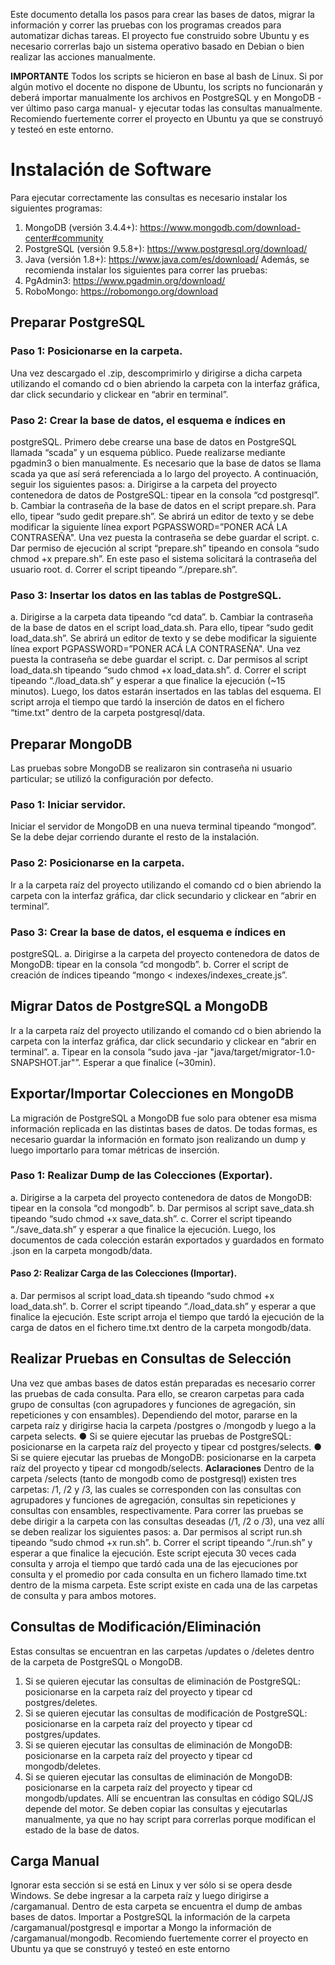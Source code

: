 
Este documento detalla los pasos para crear las bases de datos, migrar la
información y correr las pruebas con los programas creados para automatizar dichas tareas.
El proyecto fue construido sobre Ubuntu y es necesario correrlas bajo un sistema operativo
basado en Debian o bien realizar las acciones manualmente.

**IMPORTANTE**
Todos los scripts se hicieron en base al bash de Linux. Si por algún motivo el
docente no dispone de Ubuntu, los scripts no funcionarán y deberá importar manualmente
los archivos en PostgreSQL y en MongoDB -ver último paso carga manual- y ejecutar todas
las consultas manualmente. Recomiendo fuertemente correr el proyecto en Ubuntu ya
que se construyó y testeó en este entorno.

# Instalación de Software
Para ejecutar correctamente las consultas es necesario instalar los siguientes
programas:
1. MongoDB (versión 3.4.4+): https://www.mongodb.com/download-center#community
2. PostgreSQL (versión 9.5.8+): https://www.postgresql.org/download/
3. Java (versión 1.8+): https://www.java.com/es/download/
Además, se recomienda instalar los siguientes para correr las pruebas:
1. PgAdmin3: https://www.pgadmin.org/download/
2. RoboMongo: https://robomongo.org/download
## Preparar PostgreSQL
### Paso 1: Posicionarse en la carpeta.
Una vez descargado el .zip, descomprimirlo y dirigirse a dicha carpeta utilizando el
comando cd o bien abriendo la carpeta con la interfaz gráfica, dar click secundario y clickear
en “abrir en terminal”.
### Paso 2: Crear la base de datos, el esquema e índices en
postgreSQL.
Primero debe crearse una base de datos en PostgreSQL llamada “scada” y un
esquema público. Puede realizarse mediante pgadmin3 o bien manualmente. Es necesario
que la base de datos se llama scada ya que así será referenciada a lo largo del proyecto. A
continuación, seguir los siguientes pasos:
a. Dirigirse a la carpeta del proyecto contenedora de datos de PostgreSQL: tipear en la
consola “cd postgresql”.
b. Cambiar la contraseña de la base de datos en el script prepare.sh. Para ello, tipear
“sudo gedit prepare.sh”. Se abrirá un editor de texto y se debe modificar la siguiente
línea export PGPASSWORD=”PONER ACÁ LA CONTRASEÑA". Una vez puesta
la contraseña se debe guardar el script.
c. Dar permiso de ejecución al script “prepare.sh” tipeando en consola “sudo chmod +x
prepare.sh”. En este paso el sistema solicitará la contraseña del usuario root.
d. Correr el script tipeando “./prepare.sh”.
### Paso 3: Insertar los datos en las tablas de PostgreSQL.
a. Dirigirse a la carpeta data tipeando “cd data”.
b. Cambiar la contraseña de la base de datos en el script load_data.sh. Para ello, tipear
“sudo gedit load_data.sh”. Se abrirá un editor de texto y se debe modificar la
siguiente línea export PGPASSWORD=”PONER ACÁ LA CONTRASEÑA". Una
vez puesta la contraseña se debe guardar el script.
c. Dar permisos al script load_data.sh tipeando “sudo chmod +x load_data.sh”.
d. Correr el script tipeando “./load_data.sh” y esperar a que finalice la ejecución (~15
minutos). Luego, los datos estarán insertados en las tablas del esquema. El script
arroja el tiempo que tardó la inserción de datos en el fichero “time.txt” dentro de la
carpeta postgresql/data.
## Preparar MongoDB
Las pruebas sobre MongoDB se realizaron sin contraseña ni usuario particular; se
utilizó la configuración por defecto.
### Paso 1: Iniciar servidor.
Iniciar el servidor de MongoDB en una nueva terminal tipeando “mongod”. Se la
debe dejar corriendo durante el resto de la instalación.
### Paso 2: Posicionarse en la carpeta.
Ir a la carpeta raíz del proyecto utilizando el comando cd o bien abriendo la carpeta
con la interfaz gráfica, dar click secundario y clickear en “abrir en terminal”.
### Paso 3: Crear la base de datos, el esquema e índices en
postgreSQL.
a. Dirigirse a la carpeta del proyecto contenedora de datos de MongoDB: tipear en la
consola “cd mongodb”.
b. Correr el script de creación de índices tipeando “mongo <
indexes/indexes_create.js”.
## Migrar Datos de PostgreSQL a MongoDB
Ir a la carpeta raíz del proyecto utilizando el comando cd o bien abriendo la carpeta
con la interfaz gráfica, dar click secundario y clickear en “abrir en terminal”.
a. Tipear en la consola “sudo java -jar "java/target/migrator-1.0-SNAPSHOT.jar"”.
Esperar a que finalice (~30min).
## Exportar/Importar Colecciones en MongoDB
La migración de PostgreSQL a MongoDB fue solo para obtener esa misma
información replicada en las distintas bases de datos. De todas formas, es necesario
guardar la información en formato json realizando un dump y luego importarlo para tomar
métricas de inserción.
### Paso 1: Realizar Dump de las Colecciones (Exportar).
a. Dirigirse a la carpeta del proyecto contenedora de datos de MongoDB: tipear en la
consola “cd mongodb”.
b. Dar permisos al script save_data.sh tipeando “sudo chmod +x save_data.sh”.
c. Correr el script tipeando “./save_data.sh” y esperar a que finalice la ejecución.
Luego, los documentos de cada colección estarán exportados y guardados en
formato .json en la carpeta mongodb/data.
#### Paso 2: Realizar Carga de las Colecciones (Importar).
a. Dar permisos al script load_data.sh tipeando “sudo chmod +x load_data.sh”.
b. Correr el script tipeando “./load_data.sh” y esperar a que finalice la ejecución. Este
script arroja el tiempo que tardó la ejecución de la carga de datos en el fichero
time.txt dentro de la carpeta mongodb/data.
## Realizar Pruebas en Consultas de Selección
Una vez que ambas bases de datos están preparadas es necesario correr las
pruebas de cada consulta. Para ello, se crearon carpetas para cada grupo de consultas (con
agrupadores y funciones de agregación, sin repeticiones y con ensambles). Dependiendo
del motor, pararse en la carpeta raíz y dirigirse hacia la carpeta /postgres o /mongodb y
luego a la carpeta selects.
● Si se quiere ejecutar las pruebas de PostgreSQL: posicionarse en la carpeta raíz del
proyecto y tipear cd postgres/selects.
● Si se quiere ejecutar las pruebas de MongoDB: posicionarse en la carpeta raíz del
proyecto y tipear cd mongodb/selects.
**Aclaraciones**
Dentro de la carpeta /selects (tanto de mongodb como de postgresql) existen tres
carpetas: /1, /2 y /3, las cuales se corresponden con las consultas con agrupadores y
funciones de agregación, consultas sin repeticiones y consultas con ensambles,
respectivamente.
Para correr las pruebas se debe dirigir a la carpeta con las consultas deseadas (/1,
/2 o /3), una vez allí se deben realizar los siguientes pasos:
a. Dar permisos al script run.sh tipeando “sudo chmod +x run.sh”.
b. Correr el script tipeando “./run.sh” y esperar a que finalice la ejecución. Este script
ejecuta 30 veces cada consulta y arroja el tiempo que tardó cada una de las
ejecuciones por consulta y el promedio por cada consulta en un fichero llamado
time.txt dentro de la misma carpeta.
Este script existe en cada una de las carpetas de consulta y para ambos motores.
## Consultas de Modificación/Eliminación
Estas consultas se encuentran en las carpetas /updates o /deletes dentro de la
carpeta de PostgreSQL o MongoDB.
1. Si se quieren ejecutar las consultas de eliminación de PostgreSQL: posicionarse en
la carpeta raíz del proyecto y tipear cd postgres/deletes.
2. Si se quieren ejecutar las consultas de modificación de PostgreSQL: posicionarse en
la carpeta raíz del proyecto y tipear cd postgres/updates.
3. Si se quieren ejecutar las consultas de eliminación de MongoDB: posicionarse en la
carpeta raíz del proyecto y tipear cd mongodb/deletes.
4. Si se quieren ejecutar las consultas de eliminación de MongoDB: posicionarse en la
carpeta raíz del proyecto y tipear cd mongodb/updates.
Allí se encuentran las consultas en código SQL/JS depende del motor. Se deben
copiar las consultas y ejecutarlas manualmente, ya que no hay script para correrlas porque
modifican el estado de la base de datos.
## Carga Manual
Ignorar esta sección si se está en Linux y ver sólo si se opera desde Windows.
Se debe ingresar a la carpeta raíz y luego dirigirse a /cargamanual. Dentro de esta carpeta
se encuentra el dump de ambas bases de datos. Importar a PostgreSQL la información de
la carpeta /cargamanual/postgresql e importar a Mongo la información de
/cargamanual/mongodb. Recomiendo fuertemente correr el proyecto en Ubuntu ya que
se construyó y testeó en este entorno
